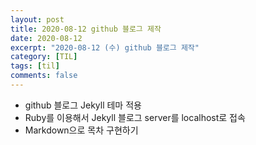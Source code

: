 ```yaml
---
layout: post
title: 2020-08-12 github 블로그 제작
date: 2020-08-12
excerpt: "2020-08-12 (수) github 블로그 제작"
category: [TIL]
tags: [til]
comments: false
---
```


- github 블로그 Jekyll 테마 적용
- Ruby를 이용해서 Jekyll 블로그 server를 localhost로 접속
- Markdown으로 목차 구현하기